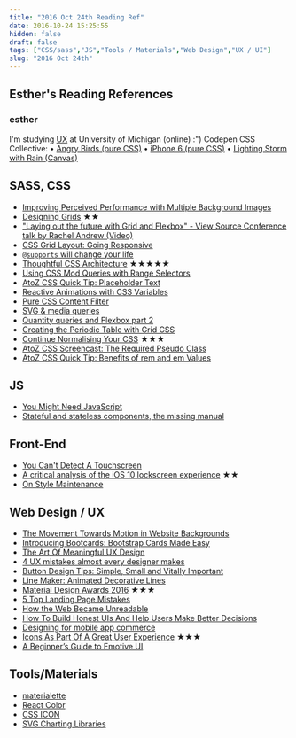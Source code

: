 ```yaml
---
title: "2016 Oct 24th Reading Ref"
date: 2016-10-24 15:25:55
hidden: false
draft: false
tags: ["CSS/sass","JS","Tools / Materials","Web Design","UX / UI"]
slug: "2016 Oct 24th"
---
```


## Esther's Reading References

### esther
I'm studying [UX](https://courses.edx.org/courses/course-v1:MichiganX+UX501x+3T2016/info) at University of Michigan (online)   :")
Codepen CSS Collective:
 • [Angry Birds (pure CSS)](http://codepen.io/rachel_web/full/JKzrav/)
 • [iPhone 6 (pure CSS)](http://codepen.io/fbrz/pen/vlrnd)
 • [Lighting Storm with Rain (Canvas)](http://codepen.io/Nvagelis/full/yaQGAL/)

<!--more-->

## SASS, CSS
- [Improving Perceived Performance with Multiple Background Images](http://csswizardry.com/2016/10/improving-perceived-performance-with-multiple-background-images/)
- [Designing Grids](https://zellwk.com/blog/designing-grids/) ★★
- ["Laying out the future with Grid and Flexbox" - View Source Conference talk by Rachel Andrew (Video)](https://youtu.be/ibeF6rbzD70)
- [CSS Grid Layout: Going Responsive](https://webdesign.tutsplus.com/tutorials/css-grid-layout-going-responsive--cms-27270)
- [`@supports` will change your life](http://www.lottejackson.com/learning/supports-will-change-your-life)
- [Thoughtful CSS Architecture](https://seesparkbox.com/foundry/thoughtful_css_architecture) ★★★★★
- [Using CSS Mod Queries with Range Selectors](http://alistapart.com/article/using-css-mod-queries-with-range-selectors)
- [AtoZ CSS Quick Tip: Placeholder Text](https://www.sitepoint.com/atoz-css-placeholder-text/)
- [Reactive Animations with CSS Variables](http://slides.com/davidkhourshid/reactanim)
- [Pure CSS Content Filter](http://csswizardry.com/2016/10/pure-css-content-filter/)
- [SVG & media queries](https://jakearchibald.com/2016/svg-media-queries/)
- [Quantity queries and Flexbox part 2](http://www.lottejackson.com/learning/quantity-queries-and-flexbox-part-2)
- [Creating the Periodic Table with Grid CSS](https://responsivedesign.is/articles/creating-the-periodic-table-with-grid-css)
- [Continue Normalising Your CSS](http://csswizardry.com/2016/10/continue-normalising-your-css/) ★★★
- [AtoZ CSS Screencast: The Required Pseudo Class](https://www.sitepoint.com/atoz-css-screencast-required/)
- [AtoZ CSS Quick Tip: Benefits of rem and em Values](https://www.sitepoint.com/atoz-css-quick-tip-rem-em-values/)

## JS
- [You Might Need JavaScript](http://hugogiraudel.com/2016/10/13/you-might-need-javascript/)
- [Stateful and stateless components, the missing manual](https://toddmotto.com/stateful-stateless-components)

## Front-End
- [You Can't Detect A Touchscreen](http://www.stucox.com/blog/you-cant-detect-a-touchscreen/)
- [A critical analysis of the iOS 10 lockscreen experience](https://uxdesign.cc/a-critical-analysis-of-the-ios-10-lockscreen-experience-726ddfba3c1a#.7smv89egz) ★★
- [On Style Maintenance](https://css-tricks.com/on-style-maintenance/)

## Web Design / UX
- [The Movement Towards Motion in Website Backgrounds](https://www.sitepoint.com/the-movement-towards-motion-in-website-backgrounds/)
- [Introducing Bootcards: Bootstrap Cards Made Easy](https://www.sitepoint.com/introducing-bootcards-bootstrap-cards-made-easy/)
- [The Art Of Meaningful UX Design](https://uxplanet.org/the-art-of-meaningful-ux-design-7b89a8c765b7)
- [4 UX mistakes almost every designer makes](http://www.webdesignerdepot.com/2016/10/4-ux-mistakes-almost-every-designer-makes/)
- [Button Design Tips: Simple, Small and Vitally Important](https://designshack.net/articles/graphics/button-design-tips/)
- [Line Maker: Animated Decorative Lines](http://tympanus.net/codrops/2016/10/12/animated-decorative-lines/)
- [Material Design Awards 2016](https://design.google.com/articles/material-design-awards-2016/) ★★★
- [5 Top Landing Page Mistakes](https://www.sitepoint.com/5-top-landing-page-mistakes/)
- [How the Web Became Unreadable](https://backchannel.com/how-the-web-became-unreadable-a781ddc711b6)
- [How To Build Honest UIs And Help Users Make Better Decisions](https://www.smashingmagazine.com/2016/10/how-to-build-honest-uis-and-help-users-make-better-decisions/)
- [Designing for mobile app commerce](http://www.webdesignerdepot.com/2016/10/designing-for-mobile-app-commerce/)
- [Icons As Part Of A Great User Experience](https://www.smashingmagazine.com/2016/10/icons-as-part-of-a-great-user-experience/) ★★★
- [A Beginner’s Guide to Emotive UI](https://designshack.net/articles/graphics/beginners-guide-to-emotive-ui/)

## Tools/Materials
- [materialette](https://mike-schultz.github.io/materialette/)
- [React Color](http://casesandberg.github.io/react-color/)
- [CSS ICON](http://cssicon.space/#/)
- [SVG Charting Libraries](http://mediatemple.net/blog/tips/svg-charting-libraries/)
